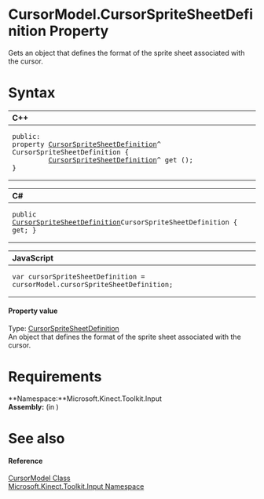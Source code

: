 CursorModel.CursorSpriteSheetDefinition Property  
================================================  

Gets an object that defines the format of the sprite sheet associated with the cursor. <span id="syntaxSection"></span>

Syntax  
======  

<table>
<colgroup>
<col width="100%" />
</colgroup>
<thead>
<tr class="header">
<th align="left">C++</th>
</tr>
</thead>
<tbody>
<tr class="odd">
<td align="left"><pre><code>public:  
property <a href="../../CursorSpriteSheetDefinition.md">CursorSpriteSheetDefinition</a>^ CursorSpriteSheetDefinition {  
         <a href="../../CursorSpriteSheetDefinition.md">CursorSpriteSheetDefinition</a>^ get ();  
}</code></pre></td>
</tr>
</tbody>
</table>

<table>
<colgroup>
<col width="100%" />
</colgroup>
<thead>
<tr class="header">
<th align="left">C#</th>
</tr>
</thead>
<tbody>
<tr class="odd">
<td align="left"><pre><code>public <a href="../../CursorSpriteSheetDefinition.md">CursorSpriteSheetDefinition</a>CursorSpriteSheetDefinition { get; }</code></pre></td>
</tr>
</tbody>
</table>

<table>
<colgroup>
<col width="100%" />
</colgroup>
<thead>
<tr class="header">
<th align="left">JavaScript</th>
</tr>
</thead>
<tbody>
<tr class="odd">
<td align="left"><pre><code>var cursorSpriteSheetDefinition = cursorModel.cursorSpriteSheetDefinition;</code></pre></td>
</tr>
</tbody>
</table>

<span id="ID4ER"></span>
#### Property value  

Type: [CursorSpriteSheetDefinition](../../CursorSpriteSheetDefinition.md)  
An object that defines the format of the sprite sheet associated with the cursor.  

<span id="requirements"></span>

Requirements  
============  

**Namespace:**Microsoft.Kinect.Toolkit.Input  
**Assembly:** (in )  

<span id="ID4E3"></span>

See also  
========  

<span id="ID4E5"></span>
#### Reference  

[CursorModel Class](../../CursorModel_Class.md)  
 [Microsoft.Kinect.Toolkit.Input Namespace](../../../Kinect.Toolkit.Input.md)  



<!--Please do not edit the data in the comment block below.-->
<!--
TOCTitle : CursorSpriteSheetDefinition Property
RLTitle : CursorModel.CursorSpriteSheetDefinition Property
KeywordK : CursorSpriteSheetDefinition property
KeywordK : CursorModel.CursorSpriteSheetDefinition property
KeywordF : Microsoft.Kinect.Toolkit.Input.CursorModel.CursorSpriteSheetDefinition
KeywordF : CursorModel.CursorSpriteSheetDefinition
KeywordF : CursorSpriteSheetDefinition
KeywordF : Microsoft.Kinect.Toolkit.Input.CursorModel.CursorSpriteSheetDefinition
KeywordA : P:Microsoft.Kinect.Toolkit.Input.CursorModel.CursorSpriteSheetDefinition
AssetID : P:Microsoft.Kinect.Toolkit.Input.CursorModel.CursorSpriteSheetDefinition
Locale : en-us
CommunityContent : 1
APIType : Managed
APILocation : 
APIName : Microsoft.Kinect.Toolkit.Input.CursorModel.CursorSpriteSheetDefinition
TargetOS : Windows
TopicType : kbSyntax
DevLang : VB
DevLang : CSharp
DevLang : JavaScript
DevLang : C++
DocSet : K4Wv2
ProjType : K4Wv2Proj
Technology : Kinect for Windows
Product : Kinect for Windows SDK v2
productversion : 20
-->

